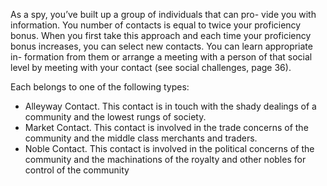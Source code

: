 As a spy, you’ve built up a group of individuals that can pro- vide you with information. You number of contacts is equal to twice your proficiency bonus. When you first take this approach and each time your proficiency bonus increases, you can select new contacts. You can learn appropriate in- formation from them or arrange a meeting with a person of that social level by meeting with your contact (see social challenges, page 36).

Each belongs to one of the following types:  
- Alleyway Contact. This contact is in touch with the shady dealings of a community and the lowest rungs of society. 
- Market Contact. This contact is involved in the trade concerns of the community and the middle class merchants and traders.  
- Noble Contact. This contact is involved in the political concerns of the community and the machinations of the royalty and other nobles for control of the community